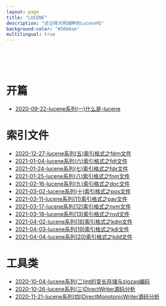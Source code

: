 ```yaml
---
layout: page
title: "LUCENE"
description: "还记得大明湖畔的Lucene吗"
background-color: "#56b6ae"
multilingual: true
---
```

<br/>
<br/>

<br/>

# 开篇

*  [2020-09-22-lucene系列(一)什么是-lucene](http://huyan.couplecoders.tech/lucene/%E6%90%9C%E7%B4%A2/2020/09/22/lucene%E7%B3%BB%E5%88%97(%E4%B8%80)%E4%BB%80%E4%B9%88%E6%98%AF-lucene/)


# 索引文件


* [2020-12-27-lucene系列(五)索引格式之fdｍ文件](http://huyan.couplecoders.tech/lucene/%E6%90%9C%E7%B4%A2%EF%BC%8C%E7%B4%A2%E5%BC%95%E6%96%87%E4%BB%B6/2020/12/27/lucene%E7%B3%BB%E5%88%97(%E4%BA%94)%E7%B4%A2%E5%BC%95%E6%A0%BC%E5%BC%8F%E4%B9%8Bfd%EF%BD%8D%E6%96%87%E4%BB%B6/)
* [2021-01-04-lucene系列(六)索引格式之fdt文件](http://huyan.couplecoders.tech/lucene/%E6%90%9C%E7%B4%A2%EF%BC%8C%E7%B4%A2%E5%BC%95%E6%96%87%E4%BB%B6/2021/01/04/lucene%E7%B3%BB%E5%88%97(%E5%85%AD)%E7%B4%A2%E5%BC%95%E6%A0%BC%E5%BC%8F%E4%B9%8Bfdt%E6%96%87%E4%BB%B6/)
* [2021-01-24-lucene系列(七)索引格式之fdx文件](http://huyan.couplecoders.tech/lucene/%E6%90%9C%E7%B4%A2/2021/01/24/lucene%E7%B3%BB%E5%88%97(%E4%B8%83)%E7%B4%A2%E5%BC%95%E6%A0%BC%E5%BC%8F%E4%B9%8Bfdx%E6%96%87%E4%BB%B6/)
* [2021-01-25-lucene系列(八)索引格式之fnm文件](http://huyan.couplecoders.tech/lucene/%E6%90%9C%E7%B4%A2/%E7%B4%A2%E5%BC%95%E6%96%87%E4%BB%B6/2021/01/25/lucene%E7%B3%BB%E5%88%97(%E5%85%AB)%E7%B4%A2%E5%BC%95%E6%A0%BC%E5%BC%8F%E4%B9%8Bfnm%E6%96%87%E4%BB%B6/)
* [2021-02-16-lucene系列(九)索引格式之doc文件](http://huyan.couplecoders.tech/lucene/%E6%90%9C%E7%B4%A2/%E7%B4%A2%E5%BC%95%E6%96%87%E4%BB%B6/2021/02/16/lucene%E7%B3%BB%E5%88%97(%E4%B9%9D)%E7%B4%A2%E5%BC%95%E6%A0%BC%E5%BC%8F%E4%B9%8Bdoc%E6%96%87%E4%BB%B6/)
* [2021-03-02-lucene系列(十)索引格式之pos文件](http://huyan.couplecoders.tech/lucene/%E6%90%9C%E7%B4%A2/%E7%B4%A2%E5%BC%95%E6%96%87%E4%BB%B6/2021/03/02/lucene%E7%B3%BB%E5%88%97(%E5%8D%81)%E7%B4%A2%E5%BC%95%E6%A0%BC%E5%BC%8F%E4%B9%8Bpos%E6%96%87%E4%BB%B6/)
* [2021-03-11-lucene系列(11)索引格式之pay文件](http://huyan.couplecoders.tech/lucene/%E6%90%9C%E7%B4%A2/%E7%B4%A2%E5%BC%95%E6%96%87%E4%BB%B6/2021/03/11/lucene%E7%B3%BB%E5%88%97(11)%E7%B4%A2%E5%BC%95%E6%A0%BC%E5%BC%8F%E4%B9%8Bpay%E6%96%87%E4%BB%B6/)
* [2021-03-17-lucene系列(12)索引格式之nvm文件](http://huyan.couplecoders.tech/lucene/%E6%90%9C%E7%B4%A2%EF%BC%8C%E7%B4%A2%E5%BC%95%E6%96%87%E4%BB%B6/2021/03/17/lucene%E7%B3%BB%E5%88%97(12)%E7%B4%A2%E5%BC%95%E6%A0%BC%E5%BC%8F%E4%B9%8Bnvm%E6%96%87%E4%BB%B6/)
* [2021-03-18-lucene系列(13)索引格式之nvd文件](http://huyan.couplecoders.tech/lucene/%E6%90%9C%E7%B4%A2%EF%BC%8C%E7%B4%A2%E5%BC%95%E6%96%87%E4%BB%B6/2021/03/18/lucene%E7%B3%BB%E5%88%97(13)%E7%B4%A2%E5%BC%95%E6%A0%BC%E5%BC%8F%E4%B9%8Bnvd%E6%96%87%E4%BB%B6/)
* [2021-04-02-lucene系列(18)索引格式之kdm文件]()
* [2021-04-03-lucene系列(19)索引格式之kdi文件]()
* [2021-04-04-lucene系列(20)索引格式之kdd文件]()

# 工具类

* [2020-10-04-lucene系列(二)int的变长存储与zigzag编码](http://huyan.couplecoders.tech/lucene/%E6%90%9C%E7%B4%A2%EF%BC%8Cbyte/2020/10/04/lucene%E7%B3%BB%E5%88%97(%E4%BA%8C)int%E7%9A%84%E5%8F%98%E9%95%BF%E5%AD%98%E5%82%A8%E4%B8%8Ezigzag%E7%BC%96%E7%A0%81/)
* [2020-10-26-lucene系列(三)DirectWriter源码分析](http://huyan.couplecoders.tech/lucene/%E6%90%9C%E7%B4%A2%EF%BC%8C%E6%95%B4%E6%95%B0%E7%BC%96%E7%A0%81/2020/10/26/lucene%E7%B3%BB%E5%88%97(%E4%B8%89)DirectWriter%E6%BA%90%E7%A0%81%E5%88%86%E6%9E%90/)
* [2020-11-21-lucene系列(四)DirectMonotonicWriter源码分析](http://huyan.couplecoders.tech/lucene/%E6%90%9C%E7%B4%A2/%E7%B4%A2%E5%BC%95%E6%96%87%E4%BB%B6/lucene%E5%B7%A5%E5%85%B7/2020/11/21/lucene%E7%B3%BB%E5%88%97(%E5%9B%9B)DirectMonotonicWriter%E6%BA%90%E7%A0%81%E5%88%86%E6%9E%90/)